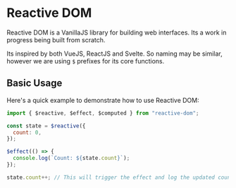 # Reactive DOM

Reactive DOM is a VanillaJS library for building web interfaces. Its a work in progress being built from scratch.

Its inspired by both VueJS, ReactJS and Svelte. So naming may be similar, however we are using `$` prefixes for its core functions.

## Basic Usage

Here's a quick example to demonstrate how to use Reactive DOM:

```js
import { $reactive, $effect, $computed } from "reactive-dom";

const state = $reactive({
  count: 0,
});

$effect(() => {
  console.log(`Count: ${state.count}`);
});

state.count++; // This will trigger the effect and log the updated count
```
